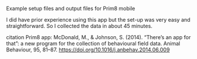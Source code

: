Example setup files and output files for Prim8 mobile

I did have prior experience using this app but the set-up was very easy and straightforward. So I collected the data in about 45 minutes. 

citation Prim8 app: McDonald, M., & Johnson, S. (2014). “There’s an app for that”: a new program for the collection of behavioural field data. Animal Behaviour, 95, 81–87. https://doi.org/10.1016/j.anbehav.2014.06.009


